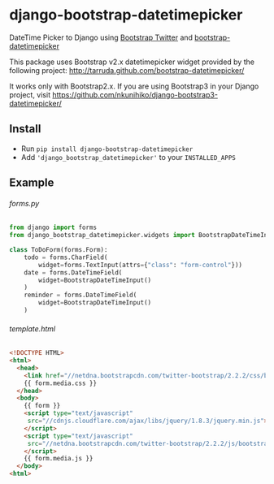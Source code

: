 django-bootstrap-datetimepicker
===============================

DateTime Picker to Django using [Bootstrap Twitter](http://twitter.github.com/bootstrap/ "Bootstrap") and [bootstrap-datetimepicker](http://tarruda.github.com/bootstrap-datetimepicker/ "datetimepicker")


This package uses Bootstrap v2.x datetimepicker widget provided by the following project:
 http://tarruda.github.com/bootstrap-datetimepicker/

It works only with Bootstrap2.x. If you are using Bootstrap3 in your Django project, 
visit https://github.com/nkunihiko/django-bootstrap3-datetimepicker/


Install
-------------------------------

* Run `pip install django-bootstrap-datetimepicker`
* Add `'django_bootstrap_datetimepicker'` to your `INSTALLED_APPS`


Example
--------------------------------

###### forms.py
```python
from django import forms
from django_bootstrap_datetimepicker.widgets import BootstrapDateTimeInput

class ToDoForm(forms.Form):
    todo = forms.CharField(
        widget=forms.TextInput(attrs={"class": "form-control"}))
    date = forms.DateTimeField(
        widget=BootstrapDateTimeInput()
    )
    reminder = forms.DateTimeField(
        widget=BootstrapDateTimeInput()
    )
```
###### template.html
```html
<!DOCTYPE HTML>
<html>
  <head>
    <link href="//netdna.bootstrapcdn.com/twitter-bootstrap/2.2.2/css/bootstrap-combined.min.css" rel="stylesheet">
    {{ form.media.css }}
  </head>
  <body>
    {{ form }}
    <script type="text/javascript"
     src="//cdnjs.cloudflare.com/ajax/libs/jquery/1.8.3/jquery.min.js">
    </script> 
    <script type="text/javascript"
     src="//netdna.bootstrapcdn.com/twitter-bootstrap/2.2.2/js/bootstrap.min.js">
    </script>
    {{ form.media.js }}
  </body>
<html>
```
